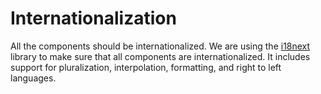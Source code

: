 # Internationalization

All the components should be internationalized. We are using the [i18next](https://www.i18next.com/) library to make sure that all components are internationalized. It includes support for pluralization, interpolation, formatting, and right to left languages.
